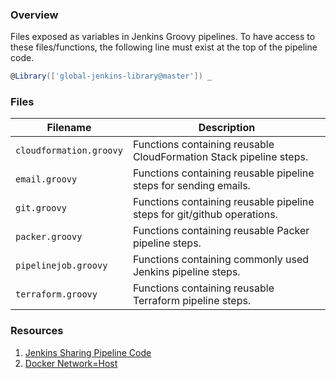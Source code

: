 ### Overview

Files exposed as variables in Jenkins Groovy pipelines.  To have access to these files/functions, the following line 
must exist at the top of the pipeline code.

```groovy
@Library(['global-jenkins-library@master']) _
```

### Files

| Filename                | Description                                                                                  |
|-------------------------|----------------------------------------------------------------------------------------------|
| `cloudformation.groovy` | Functions containing reusable CloudFormation Stack pipeline steps.                           |
| `email.groovy`          | Functions containing reusable pipeline steps for sending emails.                             |
| `git.groovy`            | Functions containing reusable pipeline steps for git/github operations.                      |
| `packer.groovy`         | Functions containing reusable Packer pipeline steps.                                         |
| `pipelinejob.groovy`    | Functions containing commonly used Jenkins pipeline steps.                                   |
| `terraform.groovy`      | Functions containing reusable Terraform pipeline steps.                                      |

### Resources

1) [Jenkins Sharing Pipeline Code](https://jenkins.io/blog/2017/10/02/pipeline-templates-with-shared-libraries/)
2) [Docker Network=Host](https://github.com/moby/moby/issues/25537#issuecomment-607376533)